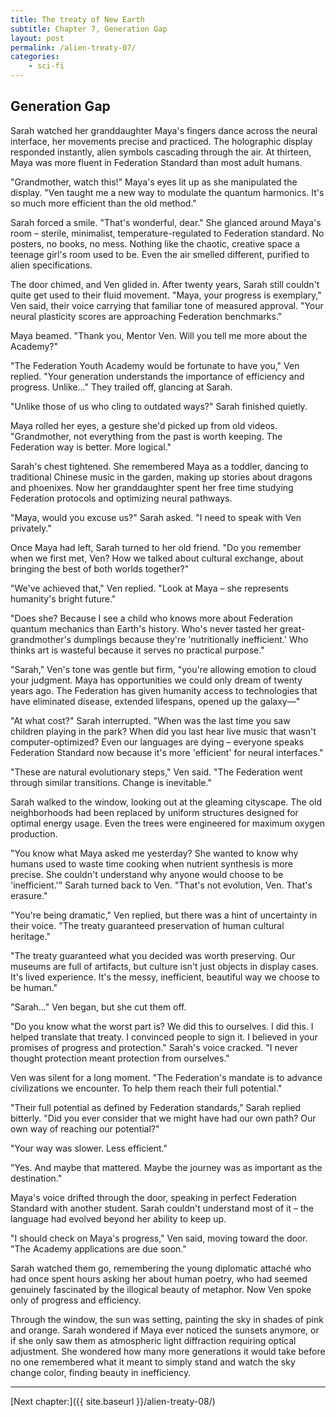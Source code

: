 ```yaml
---
title: The treaty of New Earth
subtitle: Chapter 7, Generation Gap
layout: post
permalink: /alien-treaty-07/
categories:
    - sci-fi
---
```


## Generation Gap

Sarah watched her granddaughter Maya's fingers dance across the neural interface, her movements precise and practiced. The holographic display responded instantly, alien symbols cascading through the air. At thirteen, Maya was more fluent in Federation Standard than most adult humans.

"Grandmother, watch this!" Maya's eyes lit up as she manipulated the display. "Ven taught me a new way to modulate the quantum harmonics. It's so much more efficient than the old method."

Sarah forced a smile. "That's wonderful, dear." She glanced around Maya's room – sterile, minimalist, temperature-regulated to Federation standard. No posters, no books, no mess. Nothing like the chaotic, creative space a teenage girl's room used to be. Even the air smelled different, purified to alien specifications.

The door chimed, and Ven glided in. After twenty years, Sarah still couldn't quite get used to their fluid movement. "Maya, your progress is exemplary," Ven said, their voice carrying that familiar tone of measured approval. "Your neural plasticity scores are approaching Federation benchmarks."

Maya beamed. "Thank you, Mentor Ven. Will you tell me more about the Academy?"

"The Federation Youth Academy would be fortunate to have you," Ven replied. "Your generation understands the importance of efficiency and progress. Unlike..." They trailed off, glancing at Sarah.

"Unlike those of us who cling to outdated ways?" Sarah finished quietly.

Maya rolled her eyes, a gesture she'd picked up from old videos. "Grandmother, not everything from the past is worth keeping. The Federation way is better. More logical."

Sarah's chest tightened. She remembered Maya as a toddler, dancing to traditional Chinese music in the garden, making up stories about dragons and phoenixes. Now her granddaughter spent her free time studying Federation protocols and optimizing neural pathways.

"Maya, would you excuse us?" Sarah asked. "I need to speak with Ven privately."

Once Maya had left, Sarah turned to her old friend. "Do you remember when we first met, Ven? How we talked about cultural exchange, about bringing the best of both worlds together?"

"We've achieved that," Ven replied. "Look at Maya – she represents humanity's bright future."

"Does she? Because I see a child who knows more about Federation quantum mechanics than Earth's history. Who's never tasted her great-grandmother's dumplings because they're 'nutritionally inefficient.' Who thinks art is wasteful because it serves no practical purpose."

"Sarah," Ven's tone was gentle but firm, "you're allowing emotion to cloud your judgment. Maya has opportunities we could only dream of twenty years ago. The Federation has given humanity access to technologies that have eliminated disease, extended lifespans, opened up the galaxy—"

"At what cost?" Sarah interrupted. "When was the last time you saw children playing in the park? When did you last hear live music that wasn't computer-optimized? Even our languages are dying – everyone speaks Federation Standard now because it's more 'efficient' for neural interfaces."

"These are natural evolutionary steps," Ven said. "The Federation went through similar transitions. Change is inevitable."

Sarah walked to the window, looking out at the gleaming cityscape. The old neighborhoods had been replaced by uniform structures designed for optimal energy usage. Even the trees were engineered for maximum oxygen production.

"You know what Maya asked me yesterday? She wanted to know why humans used to waste time cooking when nutrient synthesis is more precise. She couldn't understand why anyone would choose to be 'inefficient.'" Sarah turned back to Ven. "That's not evolution, Ven. That's erasure."

"You're being dramatic," Ven replied, but there was a hint of uncertainty in their voice. "The treaty guaranteed preservation of human cultural heritage."

"The treaty guaranteed what you decided was worth preserving. Our museums are full of artifacts, but culture isn't just objects in display cases. It's lived experience. It's the messy, inefficient, beautiful way we choose to be human."

"Sarah..." Ven began, but she cut them off.

"Do you know what the worst part is? We did this to ourselves. I did this. I helped translate that treaty. I convinced people to sign it. I believed in your promises of progress and protection." Sarah's voice cracked. "I never thought protection meant protection from ourselves."

Ven was silent for a long moment. "The Federation's mandate is to advance civilizations we encounter. To help them reach their full potential."

"Their full potential as defined by Federation standards," Sarah replied bitterly. "Did you ever consider that we might have had our own path? Our own way of reaching our potential?"

"Your way was slower. Less efficient."

"Yes. And maybe that mattered. Maybe the journey was as important as the destination."

Maya's voice drifted through the door, speaking in perfect Federation Standard with another student. Sarah couldn't understand most of it – the language had evolved beyond her ability to keep up.

"I should check on Maya's progress," Ven said, moving toward the door. "The Academy applications are due soon."

Sarah watched them go, remembering the young diplomatic attaché who had once spent hours asking her about human poetry, who had seemed genuinely fascinated by the illogical beauty of metaphor. Now Ven spoke only of progress and efficiency.

Through the window, the sun was setting, painting the sky in shades of pink and orange. Sarah wondered if Maya ever noticed the sunsets anymore, or if she only saw them as atmospheric light diffraction requiring optical adjustment. She wondered how many more generations it would take before no one remembered what it meant to simply stand and watch the sky change color, finding beauty in inefficiency.

***

[Next chapter:]({{ site.baseurl }}/alien-treaty-08/)